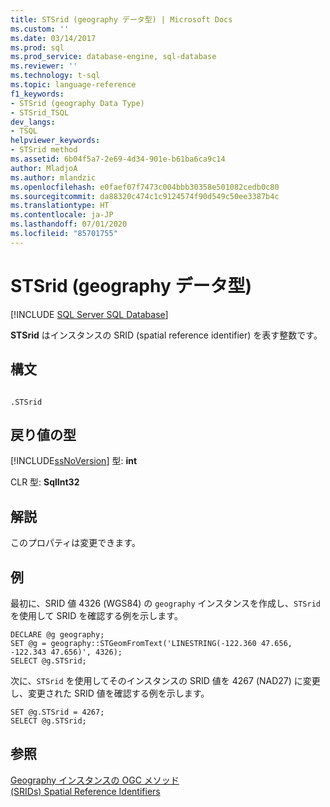 ```yaml
---
title: STSrid (geography データ型) | Microsoft Docs
ms.custom: ''
ms.date: 03/14/2017
ms.prod: sql
ms.prod_service: database-engine, sql-database
ms.reviewer: ''
ms.technology: t-sql
ms.topic: language-reference
f1_keywords:
- STSrid (geography Data Type)
- STSrid_TSQL
dev_langs:
- TSQL
helpviewer_keywords:
- STSrid method
ms.assetid: 6b04f5a7-2e69-4d34-901e-b61ba6ca9c14
author: MladjoA
ms.author: mlandzic
ms.openlocfilehash: e0faef07f7473c004bbb30358e501082cedb0c80
ms.sourcegitcommit: da88320c474c1c9124574f90d549c50ee3387b4c
ms.translationtype: HT
ms.contentlocale: ja-JP
ms.lasthandoff: 07/01/2020
ms.locfileid: "85701755"
---
```

# <a name="stsrid-geography-data-type"></a>STSrid (geography データ型)
[!INCLUDE [SQL Server SQL Database](../../includes/applies-to-version/sql-asdb.md)]

  **STSrid** はインスタンスの SRID (spatial reference identifier) を表す整数です。  
  
## <a name="syntax"></a>構文  
  
```  
  
.STSrid  
```  
  
## <a name="return-types"></a>戻り値の型  
 [!INCLUDE[ssNoVersion](../../includes/ssnoversion-md.md)] 型: **int**  
  
 CLR 型: **SqlInt32**  
  
## <a name="remarks"></a>解説  
 このプロパティは変更できます。  
  
## <a name="examples"></a>例  
 最初に、SRID 値 4326 (WGS84) の `geography` インスタンスを作成し、`STSrid` を使用して SRID を確認する例を示します。  
  
```  
DECLARE @g geography;  
SET @g = geography::STGeomFromText('LINESTRING(-122.360 47.656, -122.343 47.656)', 4326);  
SELECT @g.STSrid;  
```  
  
 次に、`STSrid` を使用してそのインスタンスの SRID 値を 4267 (NAD27) に変更し、変更された SRID 値を確認する例を示します。  
  
```  
SET @g.STSrid = 4267;  
SELECT @g.STSrid;  
```  
  
## <a name="see-also"></a>参照  
 [Geography インスタンスの OGC メソッド](../../t-sql/spatial-geography/ogc-methods-on-geography-instances.md)   
 [&#40;SRIDs&#41; Spatial Reference Identifiers](../../relational-databases/spatial/spatial-reference-identifiers-srids.md)  
  
  
